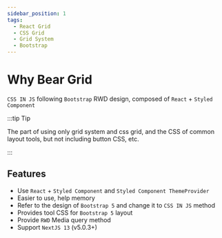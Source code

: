 ```yaml
---
sidebar_position: 1
tags:
  - React Grid
  - CSS Grid
  - Grid System
  - Bootstrap
---
```


# Why Bear Grid

`CSS IN JS` following `Bootstrap` RWD design, composed of `React` + `Styled Component`

:::tip Tip

The part of using only grid system and css grid, and the CSS of common layout tools, but not including button CSS, etc.

:::

## Features

- Use `React` + `Styled Component` and `Styled Component ThemeProvider`
- Easier to use, help memory
- Refer to the design of `Bootstrap 5` and change it to `CSS IN JS` method
- Provides tool CSS for `Bootstrap 5` layout
- Provide `RWD` Media query method
- Support `NextJS 13` (v5.0.3+)
